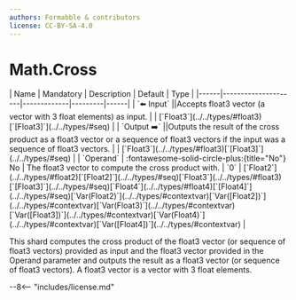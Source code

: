 ```yaml
---
authors: Formabble & contributors
license: CC-BY-SA-4.0
---
```



# Math.Cross

<div class="sh-parameters" markdown="1">
| Name | Mandatory | Description | Default | Type |
|------|---------------------|-------------|---------|------|
| `⬅️ Input` ||Accepts float3 vector (a vector with 3 float elements) as input. | | [`Float3`](../../types/#float3)[`[Float3]`](../../types/#seq) |
| `Output ➡️` ||Outputs the result of the cross product as a float3 vector or a sequence of float3 vectors if the input was a sequence of float3 vectors. | | [`Float3`](../../types/#float3)[`[Float3]`](../../types/#seq) |
| `Operand` | :fontawesome-solid-circle-plus:{title="No"} No  | The float3 vector to compute the cross product with. | `0` | [`Float2`](../../types/#float2)[`[Float2]`](../../types/#seq)[`Float3`](../../types/#float3)[`[Float3]`](../../types/#seq)[`Float4`](../../types/#float4)[`[Float4]`](../../types/#seq)[`Var(Float2)`](../../types/#contextvar)[`Var([Float2])`](../../types/#contextvar)[`Var(Float3)`](../../types/#contextvar)[`Var([Float3])`](../../types/#contextvar)[`Var(Float4)`](../../types/#contextvar)[`Var([Float4])`](../../types/#contextvar) |

</div>

This shard computes the cross product of the float3 vector (or sequence of float3 vectors) provided as input and the float3 vector provided in the Operand parameter and outputs the result as a float3 vector (or sequence of float3 vectors). A float3 vector is a vector with 3 float elements.

--8<-- "includes/license.md"

